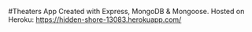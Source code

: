 #Theaters App
Created with Express, MongoDB & Mongoose. Hosted on Heroku: https://hidden-shore-13083.herokuapp.com/
